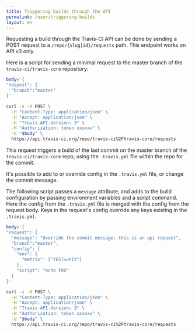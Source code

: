 ```yaml
---
title: Triggering builds through the API
permalink: /user/triggering-builds
layout: en
---
```



Requesting a build through the Travis-CI API can be done by sending a POST request to a `/repo/{slug|id}/requests` path. This endpoint works on API v3 only.

Here is a script for sending a minimal request to the master branch of the `travis-ci/travis-core` repository:

```bash
body='{
"request": {
  "branch":"master"
}'

curl -s -X POST \
  -H "Content-Type: application/json" \
  -H "Accept: application/json" \
  -H "Travis-API-Version: 3" \
  -H "Authorization: token xxxxxx" \
  -d "$body" \
  https://api.travis-ci.org/repo/travis-ci%2Ftravis-core/requests
```

This request triggers a build of the last commit on the master branch of the `travis-ci/travis-core` repo, using the `.travis.yml` file within the repo for the commit. 

It's possible to add to or override config in the `.travis.yml` file, or change the commit message.

The following script passes a `message` attribute, and adds to the build configuration by passing environment variables and a script command. Here the config from the `.travis.yml` file is merged with the config from the request body. 
Keys in the request's config override any keys existing in the `.travis.yml`.

```bash
body='{
"request": {
  "message": "Override the commit message: this is an api request",
  "branch":"master",
  "config": {
    "env": {
      "matrix": ["TEST=unit"]
    },
    "script": "echo FOO"
  }
}'

curl -s -X POST \
  -H "Content-Type: application/json" \
  -H "Accept: application/json" \
  -H "Travis-API-Version: 3" \
  -H "Authorization: token xxxxxx" \
  -d "$body" \
  https://api.travis-ci.org/repo/travis-ci%2Ftravis-core/requests
```
